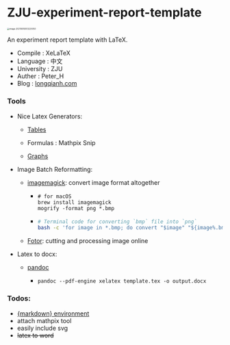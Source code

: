 # ZJU-experiment-report-template

<img src="https://tva1.sinaimg.cn/large/008i3skNly1grjf6dpfpwj30u00v3dnd.jpg" alt="image-20210616003225050" style="zoom: 33%;" />

An experiment report template with LaTeX.

- Compile : XeLaTeX
- Language : 中文
- University : ZJU
- Auther : Peter_H
- Blog : [longqianh.com](https://longqianh.com)



### Tools

- Nice Latex Generators: 

  - [Tables](https://www.tablesgenerator.com/)

  - Formulas : Mathpix Snip

  - [Graphs](https://csacademy.com/app/graph_editor/)

- Image Batch Reformatting:

  - [imagemagick](https://imagemagick.org): convert image format altogether

    - ```shell
      # for macOS
      brew install imagemagick 
      mogrify -format png *.bmp
      ```
      
    - ```bash
      # Terminal code for converting `bmp` file into `png`
      bash -c 'for image in *.bmp; do convert "$image" "${image%.bmp}.png"; echo “image $image converted to ${image%.bmp}.png ”; done'
      ```

      

  - [Fotor](https://www.fotor.com): cutting and processing image online

- Latex to docx:

  - [pandoc](https://medium.com/@zhelinchen91/how-to-convert-from-latex-to-ms-word-with-pandoc-f2045a762293)

    - ```shell
      pandoc --pdf-engine xelatex template.tex -o output.docx
      ```

      

### Todos:

- [{markdown} environment](https://liam.page/2020/03/30/writing-manuscript-in-Markdown-and-typesetting-with-LaTeX/)
- attach mathpix tool
- easily include svg
- ~~latex to word~~